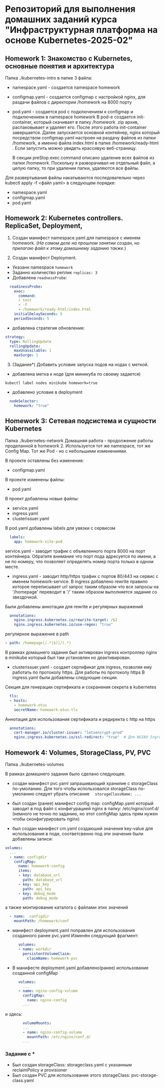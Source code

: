 # Репозиторий для выполнения домашних заданий курса "Инфраструктурная платформа на основе Kubernetes-2025-02" 


## Homework 1: Знакомство с Kubernetes, основные понятия и архитектура
 Папка ./kubernetes-intro
 в папке 3 файла:
 - namespace.yaml - создается namespace homework
 - configmap.yaml - создается configmap c настройкой nginx, для раздачи файлов с директории /homework на 8000 порту
 - pod.yaml - создается pod с подключением к configmap и подключением в namespace homework
    В pod-е создается init-container, который скачивает в папку /homework .zip архив, распаковывает и удаляет его.
    После этого работа init-container завершается.
    Далее запускается основной контейнер, nginx который посредством configmap.yaml настроен на раздачу файлов из папки /homework, а именно файла index.html в папке /homework/ready-html . Если запустить можно увидеть крассивую веб-страницу.

    В секции preStop.exec.command описано удаление всех файлов из папки /homework. Поскольку я разворачивал не отдельный файл, а целую папку, то при удалении папки, удаляются все файлы.

Для развертывания файлы накатываются последовательно через kubectl apply -f <файл yaml> в следующем порядке:
 - namespace.yaml
 - configmap.yaml
 - pod.yaml

## Homework 2: Kubernetes controllers. ReplicaSet, Deployment,
1. Cоздан манифест namespace.yaml для namespace с именем homework.
(*На самом деле на прошлом занятии создан, но прилагаю файл к этому 
домашнему заданию также.*)

2. Создан манифест Deployment.
  - Указанн namespace `homework`
  - Заданно количество реплик `replicas: 3`
  - Добавлена `readnessProbe`:
```yaml
  readinessProbe:
    exec:
      command:
      - test
      - -f
      - /homework/ready-html/index.html
    initialDelaySeconds: 5
    periodSeconds: 5
```
  - добавлена стратегия обновления:
  ```yaml
  strategy:
    type: RollingUpdate
    rollingUpdate:
      maxUnavailable: 1
      maxSurge: 1
  ```

3. (Задание*) Добавить условие запуска подов на нодах с меткой.
  - добавлена метка к ноде (для миникуба по своему задается)
```shell
kubectl label nodes minikube homework=true
```
  - добавлено условие в deployment
```yaml
  nodeSelector:
    homework: "true"
```

## Homework 3: Сетевая подсистема и сущности Kubernetes

Папка ./kubernetes-network
Домашняя работа - продолжение работы проделанной в homework 2.
Используется тот же namespace, тот же Config Map. Тот же Pod  - но с небольшими изменениями.

В проекте оставлены без изменения:
- configmap.yaml

В проекте изменены файлы:
- pod.yaml

В проект добавлены новые файлы:
- service.yaml
- ingress.yaml
- clusterissuer.yaml

В pod.yaml добавлены labels для увязки с сервисом

```yaml
  labels:
    app: homework-site-pod
```

service.yaml - заводит трафик с объявленного порта 8000 на порт контейнера.
Обратите внимание что порт пода адресуется по имени, а не по номеру, что позволяет определять номер порта только в одном месте.

- ingress.yaml - заводит http/https трафик c портов 80/443 на сервис с именем homework-service.
B ingress добавлено rewrite правило которое переписывает url запрос таким образом что все запросы на '/homepage'  переводит в '/' таким образом выполняется задание со звездочкой.

Были добавлены аннотации для rewrite и регулярных выражений
```yaml
  annotations:
    nginx.ingress.kubernetes.io/rewrite-target: /$2
    nginx.ingress.kubernetes.io/use-regex: "true"
```
регулярное выражение в path 
```yaml
- path: /homepage(/.*|$)|/(.*)
```

В рамках домашнего задания был активрован ingress контроллер nginx в minikube который был там установлен но деактивирован.


- clusterissuer.yaml - создает сертификат для ingress, позволяя ему работать по протоколу https.
 Для работы по протоколу https В ingress.yaml были добавлены следующие секции.

Секция для генерации сертификата и сохранения секрета в kubernetes
```yaml
  tls:
  - hosts:
    - homework.otus
    secretName: homework-otus-tls
```

Аннотация для использования сертификата и редиректа с http на https
```yaml
  annotations:
    cert-manager.io/cluster-issuer: "letsencrypt-prod"
    nginx.ingress.kubernetes.io/ssl-redirect: "true"  # Для NGINX Ingress
```

## Homework 4: Volumes, StorageClass, PV, PVC
Папка ./kubernetes-volumes

В рамках домашнего задания было сделано следующее.
- создан манифест pvc.yaml запрашивающий хранилие с storageClass по-умоланию.
Для того чтобы использовался storageClass по-умоланию cледует убрать описание `  storageClassName: ...`

- был создан (ранее) манифест config map: configMap.yaml который заводит в под файл с конфигурацией nginx в папку: /etc/nginx/conf.d/ (немного не точно по заданию, но этот configMap здесь прям нужен чтобы сконфигурировать nginx)

- был создан манифест cm.yaml создаюший значения key-value для использования в поде, 
соответсвенно под эти значения были добавлены записи:
```yaml
volumes:
  ...
  - name: configdir
    configMap:
      name: homework-config
      items:
      - key: database_url
        path: database_url
      - key: api_key
        path: api_key
      - key: debug_mode
        path: debug_mode
```

а также монтирование каталога с файлами этих значений
```yaml
  - name:  configdir
    mountPath: /homework/conf
```


- манифест deployment.yaml поправлен для использования созданного ранее pvc.yaml
Изменён следующий фрагмент:
```yaml
      volumes:
      - name: workdir
        persistentVolumeClaim:
          claimName: homework-pvc
```

- В манифесте deployment.yaml добавлено(ранее) использование созданной configMap
```yaml
      volumes:
        ...
      - name: nginx-config-volume
        configMap:
          name: nginx-config
        ...
```

и здесь:
```yaml
        volumeMounts:
        ...
        - name: nginx-config-volume
          mountPath: /etc/nginx/conf.d/
        ...
```

### Задание с *
 - Был создан storageClass: storageclass.yaml с указанным reclaimPolicy и provisioner
 - Был создан PVC для использования этого storageClass: pvc-storage-class.yaml